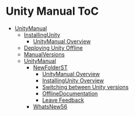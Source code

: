 Unity Manual ToC
================
 - [UnityManual]()
	 - [InstallingUnity]()
		 - [UnityManual Overview](UnityManual.md)
	 - [Deploying Unity Offline](DeployingUnityOffline.md)
	 - [ManualVersions](ManualVersions.md)
	 - [UnityManual]()
		 - [NewFolderST]()
			 - [UnityManual Overview](UnityManual_1.md)
			 - [InstallingUnity Overview](InstallingUnity.md)
			 - [Switching between Unity versions](SwitchingDocumentationVersions.md)
			 - [OfflineDocumentation](OfflineDocumentation.md)
			 - [Leave Feedback](LeaveFeedback.md)
		 - [WhatsNew56](WhatsNew56.md)

